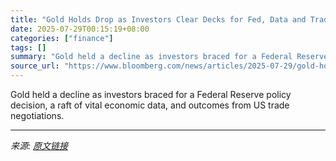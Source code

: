 ```yaml
---
title: "Gold Holds Drop as Investors Clear Decks for Fed, Data and Trade"
date: 2025-07-29T00:15:19+08:00
categories: ["finance"]
tags: []
summary: "Gold held a decline as investors braced for a Federal Reserve policy decision, a raft of vital economic data, and outcomes from US trade negotiations."
source_url: "https://www.bloomberg.com/news/articles/2025-07-29/gold-holds-drop-as-us-eu-trade-deal-provides-boost-for-dollar"
---
```


Gold held a decline as investors braced for a Federal Reserve policy decision, a raft of vital economic data, and outcomes from US trade negotiations.

---

*来源: [原文链接](https://www.bloomberg.com/news/articles/2025-07-29/gold-holds-drop-as-us-eu-trade-deal-provides-boost-for-dollar)*
